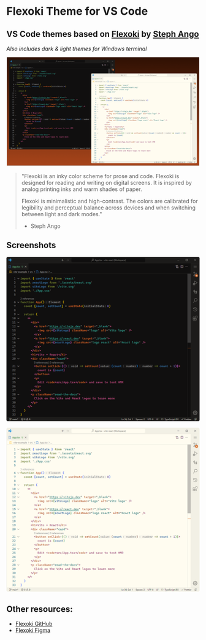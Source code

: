 # Flexoki Theme for VS Code

## VS Code themes based on [Flexoki](https://stephango.com/flexoki) by [Steph Ango](https://stephango.com/)

*Also includes dark & light themes for Windows terminal*

![Screenshot of dark & light themes](data/screenshot.png)

> "Flexoki is an inky color scheme for prose and code. Flexoki is designed for reading and writing on digital screens. It is inspired by analog printing inks and warm shades of paper.
>
> Flexoki is minimalistic and high-contrast. The colors are calibrated for legibility and perceptual balance across devices and when switching between light and dark modes."
>
> -   Steph Ango

## Screenshots

![Screenshot of dark & light themes](data/screenshot-dark.png)

![Screenshot of dark & light themes](data/screenshot-light.png)

## Other resources:

-   [Flexoki GitHub](https://github.com/kepano/flexoki)
-   [Flexoki Figma](https://www.figma.com/community/file/1293274371462921490/flexoki)
